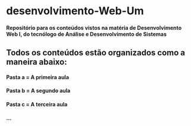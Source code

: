 # desenvolvimento-Web-Um
#### Repositório para os conteúdos vistos na matéria de Desenvolvimento Web I, do tecnólogo de Análise e Desenvolvimento de Sistemas
## Todos os conteúdos estão organizados como a maneira abaixo:
#### Pasta a = A primeira aula
#### Pasta b = A segundo aula
#### Pasta c = A terceira aula
#### ...
